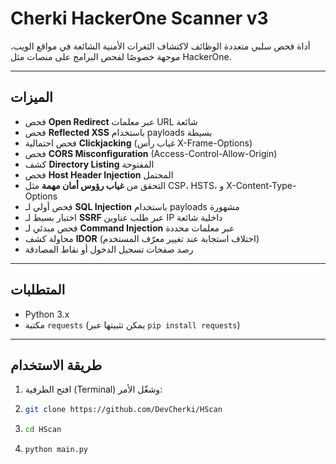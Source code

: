 # Cherki HackerOne Scanner v3

أداة فحص سلبي متعددة الوظائف لاكتشاف الثغرات الأمنية الشائعة في مواقع الويب، موجهة خصوصًا لفحص البرامج على منصات مثل HackerOne.

---

## الميزات

- فحص **Open Redirect** عبر معلمات URL شائعة
- فحص **Reflected XSS** باستخدام payloads بسيطة
- فحص احتمالية **Clickjacking** (غياب رأس X-Frame-Options)
- فحص **CORS Misconfiguration** (Access-Control-Allow-Origin)
- كشف **Directory Listing** المفتوحة
- فحص **Host Header Injection** المحتمل
- التحقق من **غياب رؤوس أمان مهمة** مثل CSP، HSTS، و X-Content-Type-Options
- فحص أولي لـ **SQL Injection** باستخدام payloads مشهورة
- اختبار بسيط لـ **SSRF** عبر طلب عناوين IP داخلية شائعة
- فحص مبدئي لـ **Command Injection** عبر معلمات محددة
- محاولة كشف **IDOR** (اختلاف استجابة عند تغيير معرّف المستخدم)
- رصد صفحات تسجيل الدخول أو نقاط المصادقة

---

## المتطلبات

- Python 3.x
- مكتبة `requests` (يمكن تثبيتها عبر `pip install requests`)

---

## طريقة الاستخدام
1. افتح الطرفية (Terminal) وشغّل الأمر:
2. ```bash
   git clone https://github.com/DevCherki/HScan
3. ```bash
   cd HScan   
4. ```bash
   python main.py
